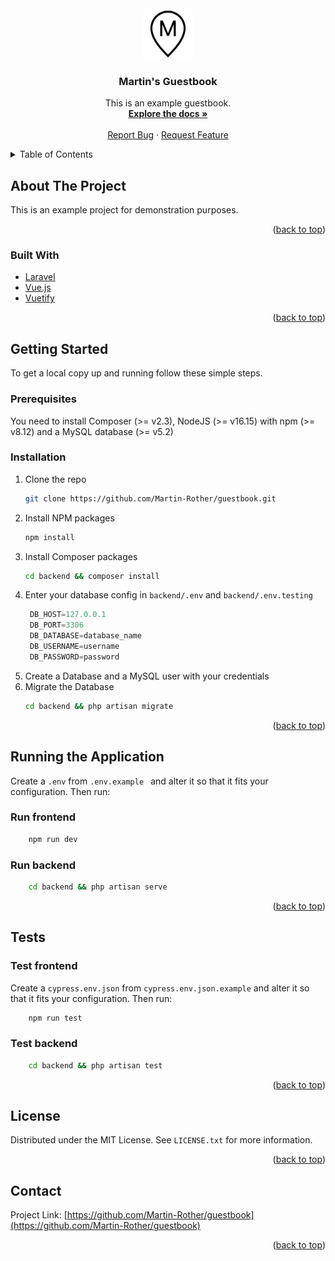 <!-- PROJECT LOGO -->
<br />
<div align="center">
  <a href="https://github.com/Martin-Rother/guestbook">
    <img src="public/logo.png" alt="Logo" width="80" height="80">
  </a>

<h3 align="center">Martin's Guestbook</h3>

  <p align="center">
    This is an example guestbook. 
    <br />
    <a href="https://github.com/Martin-Rother/guestbook"><strong>Explore the docs »</strong></a>
    <br />
    <br />
    <a href="https://github.com/Martin-Rother/guestbook/issues">Report Bug</a>
    ·
    <a href="https://github.com/Martin-Rother/guestbook/issues">Request Feature</a>
  </p>
</div>

<!-- TABLE OF CONTENTS -->
<details>
  <summary>Table of Contents</summary>
  <ol>
    <li>
      <a href="#about-the-project">About The Project</a>
      <ul>
        <li><a href="#built-with">Built With</a></li>
      </ul>
    </li>
    <li>
      <a href="#getting-started">Getting Started</a>
      <ul>
        <li><a href="#prerequisites">Prerequisites</a></li>
        <li><a href="#installation">Installation</a></li>
      </ul>
    </li>
    <li>
      <a href="#running-the-application">Running the Application</a>
      <ul>
        <li><a href="#run-frontend">Frontend</a></li>
        <li><a href="#run-backend">Backend</a></li>
      </ul>
    </li>
    <li>
      <a href="#tests">Tests</a>
            <ul>
        <li><a href="#test-frontend">Frontend</a></li>
        <li><a href="#test-backend">Backend</a></li>
      </ul>
    </li>
    <li><a href="#license">License</a></li>
    <li><a href="#contact">Contact</a></li>
  </ol>
</details>

<!-- ABOUT THE PROJECT -->

## About The Project

This is an example project for demonstration purposes.

<p align="right">(<a href="#top">back to top</a>)</p>

### Built With

-   [Laravel](https://laravel.com)
-   [Vue.js](https://vuejs.org/)
-   [Vuetify](https://vuetifyjs.com/)

<p align="right">(<a href="#top">back to top</a>)</p>

<!-- GETTING STARTED -->

## Getting Started

To get a local copy up and running follow these simple steps.

### Prerequisites

You need to install Composer (>= v2.3), NodeJS (>= v16.15) with npm (>= v8.12) and a MySQL database (>= v5.2)

### Installation

1. Clone the repo
    ```sh
    git clone https://github.com/Martin-Rother/guestbook.git
    ```
2. Install NPM packages
    ```sh
    npm install
    ```
3. Install Composer packages
    ```sh
    cd backend && composer install
    ```
4. Enter your database config in `backend/.env` and `backend/.env.testing`
    ```js
     DB_HOST=127.0.0.1
     DB_PORT=3306
     DB_DATABASE=database_name
     DB_USERNAME=username
     DB_PASSWORD=password
    ```
5. Create a Database and a MySQL user with your credentials
6. Migrate the Database
    ```sh
    cd backend && php artisan migrate
    ```

<p align="right">(<a href="#top">back to top</a>)</p>

## Running the Application

Create a `.env` from `.env.example ` and alter it so that it fits your configuration.
Then run:

### Run frontend

```sh
    npm run dev
```

### Run backend

```sh
    cd backend && php artisan serve
```

<p align="right">(<a href="#top">back to top</a>)</p>

## Tests

### Test frontend

Create a `cypress.env.json` from `cypress.env.json.example` and alter it so that it fits your configuration.
Then run:

```sh
    npm run test
```

### Test backend

```sh
    cd backend && php artisan test
```

<p align="right">(<a href="#top">back to top</a>)</p>

## License

Distributed under the MIT License. See `LICENSE.txt` for more information.

<p align="right">(<a href="#top">back to top</a>)</p>

## Contact

Project Link: [https://github.com/Martin-Rother/guestbook](https://github.com/Martin-Rother/guestbook)

<p align="right">(<a href="#top">back to top</a>)</p>
